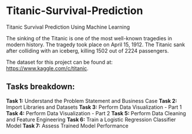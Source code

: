 # Titanic-Survival-Prediction
Titanic Survival Prediction Using Machine Learning

The sinking of the Titanic is one of the most well-known tragedies in modern history. The tragedy took place on April 15, 1912. The Titanic sank after colliding with an iceberg, killing 1502 out of 2224 passengers. 

The dataset for this project can be found at: https://www.kaggle.com/c/titanic.

## Tasks breakdown:
__Task 1:__ Understand the Problem Statement and Business Case
__Task 2:__ Import Libraries and Datasets
__Task 3:__ Perform Data Visualization - Part 1
__Task 4:__ Perform Data Visualization - Part 2
__Task 5:__ Perform Data Cleaning and Feature Engineering
__Task 6:__ Train a Logistic Regression Classifier Model
__Task 7:__ Assess Trained Model Performance
